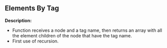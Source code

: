 ## Elements By Tag

**Description:**
- Function receives a node and a tag name, then returns an array with all the element children of the node that have the tag name.
- First use of recursion.